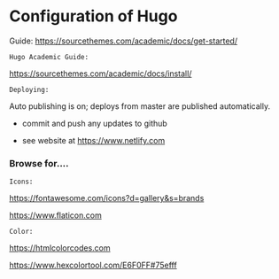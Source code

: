 # Configuration of Hugo
 
Guide: https://sourcethemes.com/academic/docs/get-started/


`Hugo Academic Guide:`

<https://sourcethemes.com/academic/docs/install/>


`Deploying:`

Auto publishing is on; deploys from master are published automatically.

* commit and push any updates to github

* see website at <https://www.netlify.com>


### Browse for....

`Icons:`

<https://fontawesome.com/icons?d=gallery&s=brands>


<https://www.flaticon.com>


`Color:`

<https://htmlcolorcodes.com>

<https://www.hexcolortool.com/E6F0FF#75efff>


